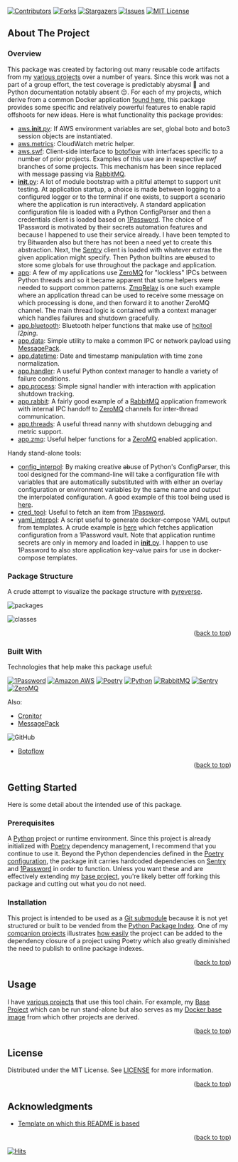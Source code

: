 <a name="readme-top"></a>

[![Contributors][contributors-shield]][contributors-url]
[![Forks][forks-shield]][forks-url]
[![Stargazers][stars-shield]][stars-url]
[![Issues][issues-shield]][issues-url]
[![MIT License][license-shield]][license-url]

## About The Project

### Overview

This package was created by factoring out many reusable code artifacts from my [various projects][tailucas-url] over a number of years. Since this work was not a part of a group effort, the test coverage is predictably abysmal :raised_eyebrow: and Python documentation notably absent :expressionless:. For each of my projects, which derive from a common Docker application [found here][baseapp-url], this package provides some specific and relatively powerful features to enable rapid offshoots for new ideas. Here is what functionality this package provides:

* [aws.__init__.py](https://github.com/tailucas/pylib/blob/master/pylib/aws/__init__.py): If AWS environment variables are set, global boto and boto3 session objects are instantiated.
* [aws.metrics](https://github.com/tailucas/pylib/blob/master/pylib/aws/metrics.py): CloudWatch metric helper.
* [aws.swf](https://github.com/tailucas/pylib/blob/master/pylib/aws/swf.py): Client-side interface to [botoflow][botoflow-url] with interfaces specific to a number of prior projects. Examples of this use are in respective *swf* branches of some projects. This mechanism has been since replaced with message passing via [RabbitMQ][rabbit-url].
* [__init__.py](https://github.com/tailucas/pylib/blob/master/pylib/__init__.py): A lot of module bootstrap with a pitiful attempt to support unit testing. At application startup, a choice is made between logging to a configured logger or to the terminal if one exists, to support a scenario where the application is run interactively. A standard application configuration file is loaded with a Python ConfigParser and then a credentials client is loaded based on [1Password][1p-url]. The choice of 1Password is motivated by their secrets automation features and because I happened to use their service already. I have been tempted to try Bitwarden also but there has not been a need yet to create this abstraction. Next, the [Sentry][sentry-url] client is loaded with whatever extras the given application might specify. Then Python builtins are ~~ab~~used to store some globals for use throughout the package and application.
* [app](https://github.com/tailucas/pylib/blob/master/pylib/app.py): A few of my applications use [ZeroMQ][zmq-url] for "lockless" IPCs between Python threads and so it became apparent that some helpers were needed to support common patterns. [ZmqRelay](https://github.com/tailucas/pylib/blob/a950b0f5fd9e539899e046bbcf5dbad4a02a1347/pylib/app.py#LL26C7-L26C15) is one such example where an application thread can be used to receive some message on which processing is done, and then forward it to another ZeroMQ channel. The main thread logic is contained with a context manager which handles failures and shutdown gracefully.
* [app.bluetooth](https://github.com/tailucas/pylib/blob/master/pylib/bluetooth.py): Bluetooth helper functions that make use of [hcitool](https://linux.die.net/man/1/hcitool) *l2ping*.
* [app.data](https://github.com/tailucas/pylib/blob/master/pylib/data.py): Simple utility to make a common IPC or network payload using [MessagePack][msgpack-url].
* [app.datetime](https://github.com/tailucas/pylib/blob/master/pylib/datetime.py): Date and timestamp manipulation with time zone normalization.
* [app.handler](https://github.com/tailucas/pylib/blob/a950b0f5fd9e539899e046bbcf5dbad4a02a1347/pylib/handler.py#L16): A useful Python context manager to handle a variety of failure conditions.
* [app.process](https://github.com/tailucas/pylib/blob/master/pylib/process.py): Simple signal handler with interaction with application shutdown tracking.
* [app.rabbit](https://github.com/tailucas/pylib/blob/master/pylib/rabbit.py): A fairly good example of a [RabbitMQ][rabbit-url] application framework with internal IPC handoff to [ZeroMQ][zmq-url] channels for inter-thread communication.
* [app.threads](https://github.com/tailucas/pylib/blob/master/pylib/threads.py): A useful thread nanny with shutdown debugging and metric support.
* [app.zmq](https://github.com/tailucas/pylib/blob/master/pylib/zmq.py): Useful helper functions for a [ZeroMQ][zmq-url] enabled application.

Handy stand-alone tools:

* [config_interpol](https://github.com/tailucas/pylib/blob/master/config_interpol): By making creative ~~ab~~use of Python's ConfigParser, this tool designed for the command-line will take a configuration file with variables that are automatically substituted with with either an overlay configuration or environment variables by the same name and output the interpolated configuration. A good example of this tool being used is [here](https://github.com/tailucas/base-app/blob/723bbef3a4f5380d722dae52bcb52537b4e44bc1/base_entrypoint.sh#L5).
* [cred_tool](https://github.com/tailucas/pylib/blob/master/cred_tool): Useful to fetch an item from [1Password][1p-url].
* [yaml_interpol](https://github.com/tailucas/pylib/blob/master/yaml_interpol): A script useful to generate docker-compose YAML output from templates. A crude example is [here](https://github.com/tailucas/base-app/blob/723bbef3a4f5380d722dae52bcb52537b4e44bc1/Makefile#LL21C47-L21C47) which fetches application configuration from a 1Password vault. Note that application runtime secrets are only in memory and loaded in [__init__.py](https://github.com/tailucas/pylib/blob/master/pylib/__init__.py). I happen to use 1Password to also store application key-value pairs for use in docker-compose templates.

### Package Structure

A crude attempt to visualize the package structure with [pyreverse](https://pypi.org/project/pyreverse/).

![packages](/../../../../tailucas/tailucas.github.io/blob/main/assets/pylib/packages.png)

![classes](/../../../../tailucas/tailucas.github.io/blob/main/assets/pylib/comms_classes.png)

<p align="right">(<a href="#readme-top">back to top</a>)</p>

### Built With

Technologies that help make this package useful:

[![1Password][1p-shield]][1p-url]
[![Amazon AWS][aws-shield]][aws-url]
[![Poetry][poetry-shield]][poetry-url]
[![Python][python-shield]][python-url]
[![RabbitMQ][rabbit-shield]][rabbit-url]
[![Sentry][sentry-shield]][sentry-url]
[![ZeroMQ][zmq-shield]][zmq-url]

Also:

* [Cronitor][cronitor-url]
* [MessagePack][msgpack-url]

![GitHub](https://img.shields.io/static/v1?style=for-the-badge&message=GitHub&color=181717&logo=GitHub&logoColor=FFFFFF&label=)

* [Botoflow][botoflow-url]

<p align="right">(<a href="#readme-top">back to top</a>)</p>


<!-- GETTING STARTED -->
## Getting Started

Here is some detail about the intended use of this package.

### Prerequisites

A [Python][python-url] project or runtime environment. Since this project is already initialized with [Poetry][poetry-url] dependency management, I recommend that you continue to use it. Beyond the Python dependencies defined in the [Poetry configuration](pyproject.toml), the package init carries hardcoded dependencies on [Sentry][sentry-url] and [1Password][1p-url] in order to function. Unless you want these and are effectively extending my [base project][baseapp-url], you're likely better off forking this package and cutting out what you do not need.

### Installation

This project is intended to be used as a [Git submodule](https://git-scm.com/book/en/v2/Git-Tools-Submodules) because it is not yet structured or built to be vended from the [Python Package Index](https://pypi.org/). One of my [companion projects][baseapp-url] illustrates [how easily](https://github.com/tailucas/base-app/blob/723bbef3a4f5380d722dae52bcb52537b4e44bc1/pyproject.toml#L16) the project can be added to the dependency closure of a project using Poetry which also greatly diminished the need to publish to online package indexes.

<p align="right">(<a href="#readme-top">back to top</a>)</p>

<!-- USAGE EXAMPLES -->
## Usage

I have [various projects][tailucas-url] that use this tool chain. For example, my [Base Project](https://github.com/tailucas/base-app) which can be run stand-alone but also serves as my [Docker base image](https://hub.docker.com/repository/docker/tailucas/base-app/tags?page=1&ordering=last_updated) from which other projects are derived.

<p align="right">(<a href="#readme-top">back to top</a>)</p>


<!-- LICENSE -->
## License

Distributed under the MIT License. See [LICENSE](LICENSE) for more information.

<p align="right">(<a href="#readme-top">back to top</a>)</p>


<!-- ACKNOWLEDGMENTS -->
## Acknowledgments

* [Template on which this README is based](https://github.com/othneildrew/Best-README-Template)

<p align="right">(<a href="#readme-top">back to top</a>)</p>

[![Hits](https://hits.seeyoufarm.com/api/count/incr/badge.svg?url=https%3A%2F%2Fgithub.com%2Ftailucas%2Fpylib%2F&count_bg=%2379C83D&title_bg=%23555555&icon=&icon_color=%23E7E7E7&title=visits&edge_flat=true)](https://hits.seeyoufarm.com)

<!-- MARKDOWN LINKS & IMAGES -->
<!-- https://www.markdownguide.org/basic-syntax/#reference-style-links -->
[contributors-shield]: https://img.shields.io/github/contributors/tailucas/pylib.svg?style=for-the-badge
[contributors-url]: https://github.com/tailucas/pylib/graphs/contributors
[forks-shield]: https://img.shields.io/github/forks/tailucas/pylib.svg?style=for-the-badge
[forks-url]: https://github.com/tailucas/pylib/network/members
[stars-shield]: https://img.shields.io/github/stars/tailucas/pylib.svg?style=for-the-badge
[stars-url]: https://github.com/tailucas/pylib/stargazers
[issues-shield]: https://img.shields.io/github/issues/tailucas/pylib.svg?style=for-the-badge
[issues-url]: https://github.com/tailucas/pylib/issues
[license-shield]: https://img.shields.io/github/license/tailucas/pylib.svg?style=for-the-badge
[license-url]: https://github.com/tailucas/pylib/blob/master/LICENSE

[baseapp-url]: https://github.com/tailucas/base-app
[tailucas-url]: https://github.com/tailucas

[1p-url]: https://developer.1password.com/docs/connect/
[1p-shield]: https://img.shields.io/static/v1?style=for-the-badge&message=1Password&color=0094F5&logo=1Password&logoColor=FFFFFF&label=
[aws-url]: https://aws.amazon.com/
[aws-shield]: https://img.shields.io/static/v1?style=for-the-badge&message=Amazon+AWS&color=232F3E&logo=Amazon+AWS&logoColor=FFFFFF&label=
[botoflow-url]: https://github.com/boto/botoflow
[cronitor-url]: https://cronitor.io/
[msgpack-url]: https://msgpack.org/
[poetry-url]: https://python-poetry.org/
[poetry-shield]: https://img.shields.io/static/v1?style=for-the-badge&message=Poetry&color=60A5FA&logo=Poetry&logoColor=FFFFFF&label=
[python-url]: https://www.python.org/
[python-shield]: https://img.shields.io/static/v1?style=for-the-badge&message=Python&color=3776AB&logo=Python&logoColor=FFFFFF&label=
[rabbit-url]: https://www.rabbitmq.com/
[rabbit-shield]: https://img.shields.io/static/v1?style=for-the-badge&message=RabbitMQ&color=FF6600&logo=RabbitMQ&logoColor=FFFFFF&label=
[sentry-url]: https://sentry.io/
[sentry-shield]: https://img.shields.io/static/v1?style=for-the-badge&message=Sentry&color=362D59&logo=Sentry&logoColor=FFFFFF&label=
[zmq-url]: https://zeromq.org/
[zmq-shield]: https://img.shields.io/static/v1?style=for-the-badge&message=ZeroMQ&color=DF0000&logo=ZeroMQ&logoColor=FFFFFF&label=
